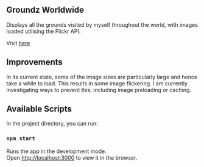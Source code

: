 ## Groundz Worldwide

Displays all the grounds visited by myself throughout the world, with images loaded utilising the Flickr API.

Visit [here](https://groundzworldwide.herokuapp.com/)

## Improvements

In its current state, some of the image sizes are particularly large and hence take a while to load. This results in some image flickering. I am currently investigating ways to prevent this, including image preloading or caching.

## Available Scripts

In the project directory, you can run:

### `npm start`

Runs the app in the development mode.<br />
Open [http://localhost:3000](http://localhost:3000) to view it in the browser.
